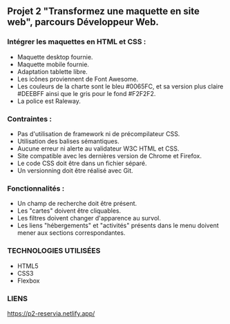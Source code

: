 ## Projet 2 "Transformez une maquette en site web", parcours Développeur Web.


### Intégrer les maquettes en HTML et CSS :
- Maquette desktop fournie.
- Maquette mobile fournie.
- Adaptation tablette libre.
- Les icônes proviennent de Font Awesome. 
- Les couleurs de la charte sont le bleu #0065FC, et sa version plus claire #DEEBFF ainsi que le gris pour le fond #F2F2F2.
- La police est Raleway.
    
### Contraintes :
- Pas d'utilisation de framework ni de précompilateur CSS.
- Utilisation des balises sémantiques.
- Aucune erreur ni alerte au validateur W3C HTML et CSS.
- Site compatible avec les dernières version de Chrome et Firefox.
- Le code CSS doit être dans un fichier séparé.
- Un versionning doit être réalisé avec Git.

### Fonctionnalités :
- Un champ de recherche doit être présent.
- Les "cartes" doivent être cliquables.
- Les filtres doivent changer d'apparence au survol.
- Les liens "hébergements" et "activités" présents dans le menu doivent mener aux sections correspondantes.


### TECHNOLOGIES UTILISÉES

- HTML5
- CSS3
- Flexbox

### LIENS 
https://p2-reservia.netlify.app/
